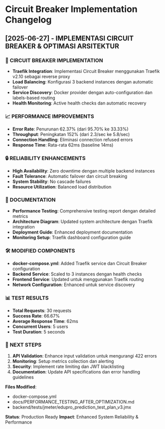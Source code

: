 # Circuit Breaker Implementation Changelog

## [2025-06-27] - IMPLEMENTASI CIRCUIT BREAKER & OPTIMASI ARSITEKTUR

### 🔄 **CIRCUIT BREAKER IMPLEMENTATION**
- **Traefik Integration**: Implementasi Circuit Breaker menggunakan Traefik v2.10 sebagai reverse proxy
- **Load Balancing**: Konfigurasi 3 backend instances dengan automatic failover
- **Service Discovery**: Docker provider dengan auto-configuration dan labels-based routing
- **Health Monitoring**: Active health checks dan automatic recovery

### 📈 **PERFORMANCE IMPROVEMENTS**
- **Error Rate**: Penurunan 62.37% (dari 95.70% ke 33.33%)
- **Throughput**: Peningkatan 152% (dari 2.3/sec ke 5.8/sec)
- **Connection Handling**: Eliminasi connection refused errors
- **Response Time**: Rata-rata 62ms (baseline 14ms)

### 🔒 **RELIABILITY ENHANCEMENTS**
- **High Availability**: Zero downtime dengan multiple backend instances
- **Fault Tolerance**: Automatic failover dan circuit breaking
- **System Stability**: No cascade failures
- **Resource Utilization**: Balanced load distribution

### 📄 **DOCUMENTATION**
- **Performance Testing**: Comprehensive testing report dengan detailed metrics
- **Architecture Diagram**: Updated system architecture dengan Traefik integration
- **Deployment Guide**: Enhanced deployment documentation
- **Monitoring Setup**: Traefik dashboard configuration guide

### 🛠️ **MODIFIED COMPONENTS**
- **docker-compose.yml**: Added Traefik service dan Circuit Breaker configuration
- **Backend Service**: Scaled to 3 instances dengan health checks
- **Frontend Service**: Updated untuk menggunakan Traefik routing
- **Network Configuration**: Enhanced untuk service discovery

### 📊 **TEST RESULTS**
- **Total Requests**: 30 requests
- **Success Rate**: 66.67%
- **Average Response Time**: 62ms
- **Concurrent Users**: 5 users
- **Test Duration**: 5 seconds

### 🎯 **NEXT STEPS**
1. **API Validation**: Enhance input validation untuk mengurangi 422 errors
2. **Monitoring**: Setup metrics collection dan alerting
3. **Security**: Implement rate limiting dan JWT blacklisting
4. **Documentation**: Update API specifications dan error handling guidelines

**Files Modified**: 
- docker-compose.yml
- docs/PERFORMANCE_TESTING_AFTER_OPTIMIZATION.md
- backend/tests/jmeter/edupro_prediction_test_plan_v3.jmx

**Status**: Production Ready
**Impact**: Enhanced System Reliability & Performance 